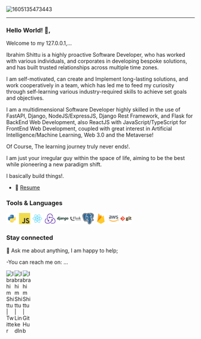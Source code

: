 ![1605135473443](https://user-images.githubusercontent.com/66495788/115998940-a63a5f00-a5e1-11eb-82da-9376a656965f.jpg)

---

### Hello World! 👋,

Welcome to my 127.0.0.1,...

Ibrahim Shittu is a highly proactive Software Developer, who has worked with various individuals, and corporates in developing bespoke solutions, and has built trusted relationships across multiple time zones.

I am self-motivated, can create and Implement long-lasting solutions, and work cooperatively in a team, which has led me to feed my curiosity through self-learning various industry-required skills to achieve set goals and objectives.

I am a multidimensional Software Developer highly skilled in the use of FastAPI, Django, NodeJS/ExpressJS, Django Rest Framework, and Flask for BackEnd Web Development, also ReactJS with JavaScript/TypeScript for FrontEnd Web Development, coupled with great interest in Artificial Intelligence/Machine Learning, Web 3.0 and the Metaverse!

Of Course, The learning journey truly never ends!.

I am just your irregular guy within the space of life, aiming to be the best while pioneering a new paradigm shift.

I basically build things!.


- 📝 [Resume](https://drive.google.com/file/d/10wSLCrzOBlZsOr0nA8gRKg_ZFgEy7ZNs/view?usp=sharing)

### Tools & Languages 

<code><img height="30" src="https://raw.githubusercontent.com/github/explore/80688e429a7d4ef2fca1e82350fe8e3517d3494d/topics/python/python.png"></code>
<code><img height="30" src="https://raw.githubusercontent.com/github/explore/80688e429a7d4ef2fca1e82350fe8e3517d3494d/topics/javascript/javascript.png"></code>
<code><img height="30" src="https://raw.githubusercontent.com/github/explore/80688e429a7d4ef2fca1e82350fe8e3517d3494d/topics/react/react.png"></code>
<code><img height="30" src="https://raw.githubusercontent.com/github/explore/80688e429a7d4ef2fca1e82350fe8e3517d3494d/topics/redux/redux.png"></code>
<code><img height="30" src="https://raw.githubusercontent.com/github/explore/80688e429a7d4ef2fca1e82350fe8e3517d3494d/topics/django/django.png"></code>
<code><img height="30" src="https://raw.githubusercontent.com/github/explore/80688e429a7d4ef2fca1e82350fe8e3517d3494d/topics/flask/flask.png"></code>
<code><img height="30" src="https://raw.githubusercontent.com/github/explore/80688e429a7d4ef2fca1e82350fe8e3517d3494d/topics/postgresql/postgresql.png"></code>
<code><img height="30" src="https://raw.githubusercontent.com/github/explore/80688e429a7d4ef2fca1e82350fe8e3517d3494d/topics/firebase/firebase.png"></code>
<code><img height="30" src="https://raw.githubusercontent.com/github/explore/80688e429a7d4ef2fca1e82350fe8e3517d3494d/topics/aws/aws.png"></code>
<code><img height="30" src="https://raw.githubusercontent.com/github/explore/80688e429a7d4ef2fca1e82350fe8e3517d3494d/topics/git/git.png"></code>

### Stay connected

💬 Ask me about anything, I am happy to help;

-You can reach me on: ...

<a href="https://twitter.com/ibrahimshittu01"> 
  <img align="left" alt="Ibrahim Shittu | Twitter" width="22px" src="https://raw.githubusercontent.com/peterthehan/peterthehan/master/assets/twitter.svg" />
</a>
<a href="https://www.linkedin.com/in/ibrahimshittu/"> 
  <img align="left" alt="Ibrahim Shittu | LinkedIn" width="22px" src="https://raw.githubusercontent.com/peterthehan/peterthehan/master/assets/linkedin.svg" />
</a>
<a href="https://github.com/ibrahimshittu/">
  <img align="left" alt="Ibrahim Shittu | GitHub" width="22px" src="https://raw.githubusercontent.com/peterthehan/peterthehan/master/assets/github.svg" />
</a>


<!--
, currently working as a "Software Development Intern" at [The Immersive Capital](https://Immersivecapital.co/), building [LiveClasses Institute](http://liveclasses.institute/), A unique way to learn-online, and build communities via "Live Classes", to help transform your career
**ibrahimshittu/ibrahimshittu** is a ✨ _special_ ✨ repository because its `README.md` (this file) appears on your GitHub profile.

Here are some ideas to get you started:

- 🔭 I’m currently working on ...
- 🌱 I’m currently learning ...
- 👯 I’m looking to collaborate on ...
- 🤔 I’m looking for help with ...
- 💬 Ask me about ...
- 📫 How to reach me: ...
- 😄 Pronouns: ...
- ⚡ Fun fact: ...
-->
